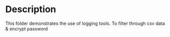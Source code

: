 # Description

This folder demonstrates the use of logging tools.
To filter through csv data & encrypt password
